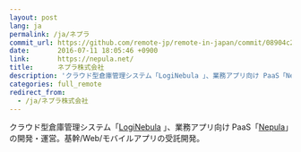 ```yaml
---
layout: post
lang: ja
permalink: /ja/ネプラ
commit_url: https://github.com/remote-jp/remote-in-japan/commit/08904c2262df25da00271ffe43093ed861e6d679
date:       2016-07-11 18:05:46 +0900
link:       https://nepula.net/
title:      ネプラ株式会社
description: 'クラウド型倉庫管理システム「LogiNebula 」、業務アプリ向け PaaS「Nepula」の開発・運営。基幹/Web/モバイルアプリの受託開発。'
categories: full_remote
redirect_from:
  - /ja/ネプラ株式会社
---
```


<p>クラウド型倉庫管理システム「<a href="https://loginebula.com/">LogiNebula</a> 」、業務アプリ向け PaaS「<a href="https://nepula.net/">Nepula</a>」の開発・運営。基幹/Web/モバイルアプリの受託開発。</p>
